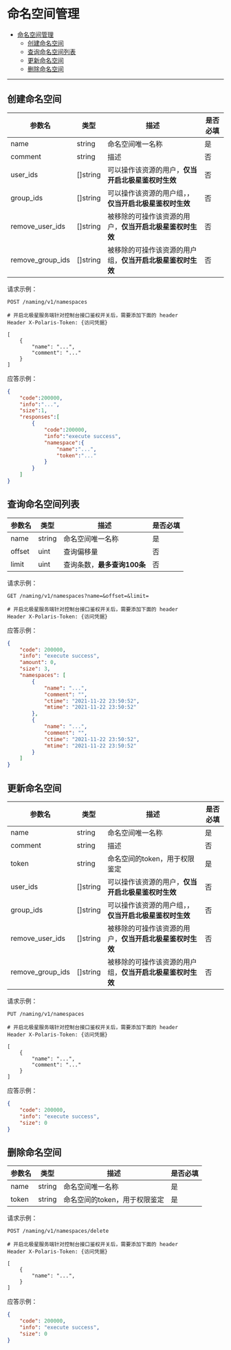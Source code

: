 # 命名空间管理

- [命名空间管理](#命名空间管理)
  - [创建命名空间](#创建命名空间)
  - [查询命名空间列表](#查询命名空间列表)
  - [更新命名空间](#更新命名空间)
  - [删除命名空间](#删除命名空间)

---

## 创建命名空间

| 参数名           | 类型     | 描述                                                       | 是否必填 |
| ---------------- | -------- | ---------------------------------------------------------- | -------- |
| name             | string   | 命名空间唯一名称                                           | 是       |
| comment          | string   | 描述                                                       | 否       |
| user_ids         | []string | 可以操作该资源的用户，**仅当开启北极星鉴权时生效**         | 否       |
| group_ids        | []string | 可以操作该资源的用户组，，**仅当开启北极星鉴权时生效**     | 否       |
| remove_user_ids  | []string | 被移除的可操作该资源的用户，**仅当开启北极星鉴权时生效**   | 否       |
| remove_group_ids | []string | 被移除的可操作该资源的用户组，**仅当开启北极星鉴权时生效** | 否       |


请求示例：

```
POST /naming/v1/namespaces

# 开启北极星服务端针对控制台接口鉴权开关后，需要添加下面的 header
Header X-Polaris-Token: {访问凭据}

[
    {
        "name": "...",
        "comment": "..."
    }
]
```

应答示例：
```json
{
    "code":200000,
    "info":"...",
    "size":1,
    "responses":[
        {
            "code":200000,
            "info":"execute success",
            "namespace":{
                "name":"...",
                "token":"..."
            }
        }
    ]
}
```

## 查询命名空间列表


| 参数名 | 类型   | 描述                                             | 是否必填 |
| ------ | ------ | ------------------------------------------------ | -------- |
| name   | string | 命名空间唯一名称                                 | 是       |
| offset | uint   | 查询偏移量                                       | 否       |
| limit  | uint   | 查询条数，**最多查询100条**                      | 否       |


请求示例：

```
GET /naming/v1/namespaces?name=&offset=&limit=

# 开启北极星服务端针对控制台接口鉴权开关后，需要添加下面的 header
Header X-Polaris-Token: {访问凭据}
```

应答示例：
```json
{
    "code": 200000,
    "info": "execute success",
    "amount": 0,
    "size": 3,
    "namespaces": [
        {
            "name": "...",
            "comment": "",
            "ctime": "2021-11-22 23:50:52",
            "mtime": "2021-11-22 23:50:52"
        },
        {
            "name": "...",
            "comment": "",
            "ctime": "2021-11-22 23:50:52",
            "mtime": "2021-11-22 23:50:52"
        }
    ]
}
```

## 更新命名空间


| 参数名           | 类型     | 描述                                                       | 是否必填 |
| ---------------- | -------- | ---------------------------------------------------------- | -------- |
| name             | string   | 命名空间唯一名称                                           | 是       |
| comment          | string   | 描述                                                       | 否       |
| token            | string   | 命名空间的token，用于权限鉴定                              | 是       |
| user_ids         | []string | 可以操作该资源的用户，**仅当开启北极星鉴权时生效**         | 否       |
| group_ids        | []string | 可以操作该资源的用户组，，**仅当开启北极星鉴权时生效**     | 否       |
| remove_user_ids  | []string | 被移除的可操作该资源的用户，**仅当开启北极星鉴权时生效**   | 否       |
| remove_group_ids | []string | 被移除的可操作该资源的用户组，**仅当开启北极星鉴权时生效** | 否       |

请求示例：

```
PUT /naming/v1/namespaces

# 开启北极星服务端针对控制台接口鉴权开关后，需要添加下面的 header
Header X-Polaris-Token: {访问凭据}

[
    {
        "name": "...",
        "comment": "..."
    }
]
```

应答示例：
```json
{
    "code": 200000,
    "info": "execute success",
    "size": 0
}
```

## 删除命名空间


| 参数名 | 类型   | 描述                          | 是否必填 |
| ------ | ------ | ----------------------------- | -------- |
| name   | string | 命名空间唯一名称              | 是       |
| token  | string | 命名空间的token，用于权限鉴定 | 是       |

请求示例：

```
POST /naming/v1/namespaces/delete

# 开启北极星服务端针对控制台接口鉴权开关后，需要添加下面的 header
Header X-Polaris-Token: {访问凭据}

[
    {
        "name": "...",
    }
]
```

应答示例：
```json
{
    "code": 200000,
    "info": "execute success",
    "size": 0
}
```
